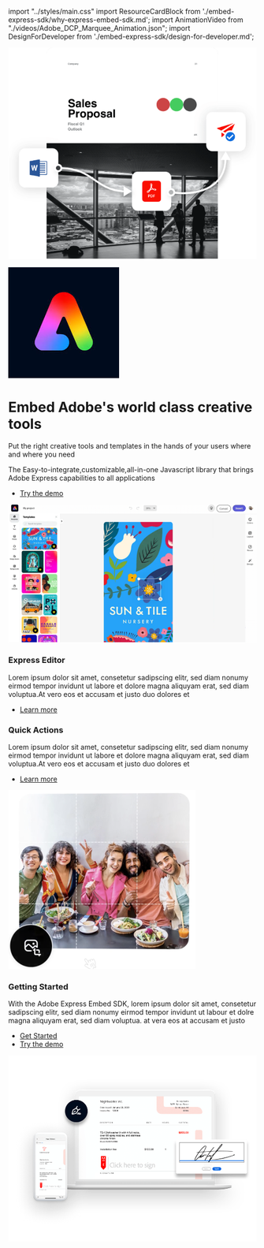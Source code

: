 
import "../styles/main.css"
import ResourceCardBlock from './embed-express-sdk/why-express-embed-sdk.md';
import AnimationVideo from "./videos/Adobe_DCP_Marquee_Animation.json";
import DesignForDeveloper from './embed-express-sdk/design-for-developer.md';

<Hero slots="image, icon, heading, text" variant="halfwidth"  className="embed-adobe "/>

![Adobe Express](./images/1_Marquee_Device_enterprise_mob.png)

![Adobe Express](./images/adobeEmbed.jpg)

# Embed Adobe's world class creative tools

Put the right creative tools and templates in the hands of your users where and where you need  

<DCSummaryBlock slots="text, buttons" theme="dark"  buttonPositionRight btnVariant="cta" className="How-to-get-started  ms-pa-page hero-below-compo ms-pa-summary-blade tryForFree" />

The Easy-to-integrate,customizable,all-in-one Javascript library that brings Adobe Express capabilities to all applications

- [Try the demo](https://documentservices.adobe.com/dc-integration-creation-app-cdn/main.html?api=pdf-services-api&source=pa#&sdid=6S3T74M5&mv=affiliate)

<TextBlock slots="image, heading,text,buttons" theme="lightest" headerElementType="h2" variantsTypePrimary='secondary' variantStyleFill = "outline" homeZigZag className="streamline_ability express-editor"/>

![EMPTY_ALT](./images/expressEditor.png)

### Express Editor

Lorem ipsum dolor sit amet, consetetur sadipscing elitr, sed diam nonumy eirmod tempor invidunt ut labore et dolore magna aliquyam erat, sed diam voluptua.At vero eos et accusam et justo duo dolores et

- [Learn more](https://adobe.io)

<TextBlock slots="heading,text,buttons,image" theme="lightest" headerElementType="h2" variantsTypePrimary='secondary' variantStyleFill = "outline"   homeZigZag className=" zigzag-cta-two streamline_ability"/>

### Quick Actions

Lorem ipsum dolor sit amet, consetetur sadipscing elitr, sed diam nonumy eirmod tempor invidunt ut labore et dolore magna aliquyam erat, sed diam voluptua.At vero eos et accusam et justo duo dolores et

- [Learn more](https://adobe.io)

![EMPTY_ALT](./images/quickaction.png)

<ResourceCardBlock/>

<WrapperComponent slots="content" repeat="1" theme="lightest" className="acrobat letter breakout resource-card"/>

<DesignForDeveloper/>

<TextBlock slots="heading,text,buttons,image" theme="lightest" headerElementType="h2" variantsTypePrimary='secondary' variantStyleFill = "outline" className="zigzag-cta-two streamline_ability adobeExpress-sdk"/>

### Getting Started

With the Adobe Express Embed SDK, lorem ipsum dolor sit amet, consetetur sadipscing elitr, sed diam nonumy eirmod tempor invidunt ut labour et dolre magna aliquyam erat, sed diam voluptua. at vera eos at accusam et justo

- [Get Started](https://adobe.io)
- [Try the demo](https://adobe.io)

![EMPTY_ALT](./images/5_Devices_Store.png)



